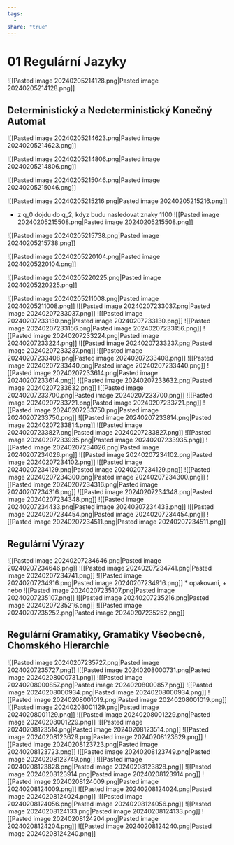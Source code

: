 ```yaml
---
tags:
  - 
share: "true"
---
```


# 01 Regulární Jazyky

![[Pasted image 20240205214128.png|Pasted image 20240205214128.png]]

## Deterministický a Nedeterministický Konečný Automat

![[Pasted image 20240205214623.png|Pasted image 20240205214623.png]]

![[Pasted image 20240205214806.png|Pasted image 20240205214806.png]]

![[Pasted image 20240205215046.png|Pasted image 20240205215046.png]]

![[Pasted image 20240205215216.png|Pasted image 20240205215216.png]]
- z q_0 dojdu do q_2, kdyz budu nasledovat znaky 1100
![[Pasted image 20240205215508.png|Pasted image 20240205215508.png]]

![[Pasted image 20240205215738.png|Pasted image 20240205215738.png]]

![[Pasted image 20240205220104.png|Pasted image 20240205220104.png]]

![[Pasted image 20240205220225.png|Pasted image 20240205220225.png]]

![[Pasted image 20240205211008.png|Pasted image 20240205211008.png]]
![[Pasted image 20240207233037.png|Pasted image 20240207233037.png]]
![[Pasted image 20240207233130.png|Pasted image 20240207233130.png]]
![[Pasted image 20240207233156.png|Pasted image 20240207233156.png]]
![[Pasted image 20240207233224.png|Pasted image 20240207233224.png]]
![[Pasted image 20240207233237.png|Pasted image 20240207233237.png]]
![[Pasted image 20240207233408.png|Pasted image 20240207233408.png]]
![[Pasted image 20240207233440.png|Pasted image 20240207233440.png]]
![[Pasted image 20240207233614.png|Pasted image 20240207233614.png]]
![[Pasted image 20240207233632.png|Pasted image 20240207233632.png]]
![[Pasted image 20240207233700.png|Pasted image 20240207233700.png]]
![[Pasted image 20240207233721.png|Pasted image 20240207233721.png]]
![[Pasted image 20240207233750.png|Pasted image 20240207233750.png]]
![[Pasted image 20240207233814.png|Pasted image 20240207233814.png]]
![[Pasted image 20240207233827.png|Pasted image 20240207233827.png]]
![[Pasted image 20240207233935.png|Pasted image 20240207233935.png]]
![[Pasted image 20240207234026.png|Pasted image 20240207234026.png]]
![[Pasted image 20240207234102.png|Pasted image 20240207234102.png]]
![[Pasted image 20240207234129.png|Pasted image 20240207234129.png]]
![[Pasted image 20240207234300.png|Pasted image 20240207234300.png]]
![[Pasted image 20240207234316.png|Pasted image 20240207234316.png]]
![[Pasted image 20240207234348.png|Pasted image 20240207234348.png]]
![[Pasted image 20240207234433.png|Pasted image 20240207234433.png]]
![[Pasted image 20240207234454.png|Pasted image 20240207234454.png]]
![[Pasted image 20240207234511.png|Pasted image 20240207234511.png]]

## Regulární Výrazy

![[Pasted image 20240207234646.png|Pasted image 20240207234646.png]]
![[Pasted image 20240207234741.png|Pasted image 20240207234741.png]]
![[Pasted image 20240207234916.png|Pasted image 20240207234916.png]]
\* opakovani, + nebo
![[Pasted image 20240207235107.png|Pasted image 20240207235107.png]]
![[Pasted image 20240207235216.png|Pasted image 20240207235216.png]]
![[Pasted image 20240207235252.png|Pasted image 20240207235252.png]]

## Regulární Gramatiky, Gramatiky Všeobecně, Chomského Hierarchie

![[Pasted image 20240207235727.png|Pasted image 20240207235727.png]]
![[Pasted image 20240208000731.png|Pasted image 20240208000731.png]]
![[Pasted image 20240208000857.png|Pasted image 20240208000857.png]]
![[Pasted image 20240208000934.png|Pasted image 20240208000934.png]]
![[Pasted image 20240208001019.png|Pasted image 20240208001019.png]]
![[Pasted image 20240208001129.png|Pasted image 20240208001129.png]]
![[Pasted image 20240208001229.png|Pasted image 20240208001229.png]]
![[Pasted image 20240208123514.png|Pasted image 20240208123514.png]]
![[Pasted image 20240208123629.png|Pasted image 20240208123629.png]]
![[Pasted image 20240208123723.png|Pasted image 20240208123723.png]]
![[Pasted image 20240208123749.png|Pasted image 20240208123749.png]]
![[Pasted image 20240208123828.png|Pasted image 20240208123828.png]]
![[Pasted image 20240208123914.png|Pasted image 20240208123914.png]]
![[Pasted image 20240208124009.png|Pasted image 20240208124009.png]]
![[Pasted image 20240208124024.png|Pasted image 20240208124024.png]]
![[Pasted image 20240208124056.png|Pasted image 20240208124056.png]]
![[Pasted image 20240208124133.png|Pasted image 20240208124133.png]]
![[Pasted image 20240208124204.png|Pasted image 20240208124204.png]]
![[Pasted image 20240208124240.png|Pasted image 20240208124240.png]]